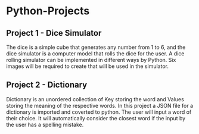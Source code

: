 # Python-Projects

## Project 1 - Dice Simulator

The dice is a simple cube that generates any number from 1 to 6, and the dice simulator is a computer model that rolls the dice for the user. A dice rolling simulator can be implemented in different ways by Python. Six images will be required to create that will be used in the simulator.

## Project 2 - Dictionary

Dictionary is an unordered collection of Key storing the word and Values storing the meaning of the respective words. In this project a JSON file for a dictionary is imported and coverted to python. The user will input a word of their choice. It will automatically consider the closest word if the input by the user has a spelling mistake. 